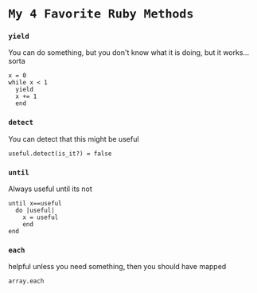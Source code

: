 # `My 4 Favorite Ruby Methods`

### ``yield``
  You can do something, but you don't know what it is doing, but it works... sorta
  ```
  x = 0
  while x < 1
    yield
    x += 1
    end

  ```


### `detect`
  You can detect that this might be useful
  ```
  useful.detect(is_it?) = false
  ```


### `until`
  Always useful until its not
  ```
  until x==useful
    do |useful|
      x = useful
      end
  end
  ```



### `each`
  helpful unless you need something, then you should have mapped
  ```
  array.each
```
